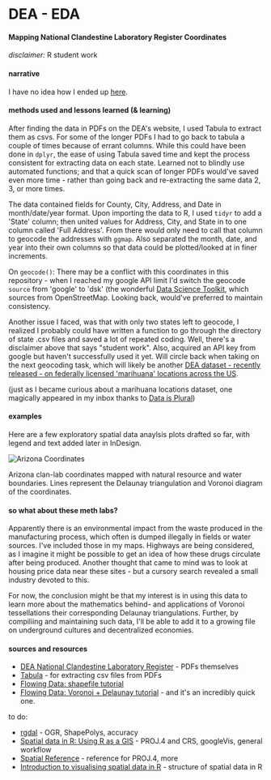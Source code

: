# DEA - EDA 
#### Mapping National Clandestine Laboratory Register Coordinates

_disclaimer:_ R student work

#### narrative

I have no idea how I ended up [here](http://www.dea.gov/clan-lab/clan-lab.shtml). 


#### methods used and lessons learned (& learning)

After finding the data in PDFs on the DEA's website, I used Tabula to extract them as csvs. For some of the longer PDFs I had to go back to tabula a couple of times because of errant columns.  While this could have been done in `dplyr`, the ease of using Tabula saved time and kept the process consistent for extracting data on each state. Learned not to blindly use automated functions; and that a quick scan of longer PDFs would've saved even more time - rather than going back and re-extracting the same data 2, 3, or more times. 

The data contained fields for County, City, Address, and Date in month/date/year format. Upon importing the data to R, I used `tidyr` to add a 'State' column; then united values for Address, City, and State in to one column called 'Full Address'. From there would only need to call that column to geocode the addresses with `ggmap`. Also separated the month, date, and year into their own columns so that data could be plotted/looked at in finer increments. 

On `geocode()`: There may be a conflict with this coordinates in this repository - when I reached my google API limit I'd switch the geocode `source` from 'google' to 'dsk' (the wonderful [Data Science Toolkit](http://www.datasciencetoolkit.org/about), which sources from OpenStreetMap. Looking back, would've preferred to maintain consistency.

Another issue I faced, was that with only two states left to geocode, I realized I probably could have written a function to go through the directory of state .csv files and saved a lot of repeated coding. Well, there's a disclaimer above that says "student work". Also, acquired an API key from google but haven't successfully used it yet. Will circle back when taking on the next geocoding task, which will likely be another [DEA dataset - recently released - on federally licensed 'marihuana' locations across the US](http://birrenbach.com/INSTITUTE/foia/dea/). 

(just as I became curious about a marihuana locations dataset, one magically appeared in my inbox thanks to [Data is Plural](https://tinyletter.com/data-is-plural))

#### examples 

Here are a few exploratory spatial data anaylsis plots drafted so far, with legend and text added later in InDesign. 

![Arizona Coordinates](http://pi.mozzarella.website/DEA-EDA/pages/AZ.jpg "Arizona Coordinates")

Arizona clan-lab coordinates mapped with natural resource and water boundaries. Lines represent the Delaunay triangulation and Voronoi diagram of the coordinates. 

#### so what about these meth labs? 

Apparently there is an environmental impact from the waste produced in the manufacturing process, which often is dumped illegally in fields or water sources. I've included those in my maps. Highways are being considered, as I imagine it might be possible to get an idea of how these drugs circulate after being produced. Another thought that came to mind was to look at housing price data near these sites - but a cursory search revealed a small industry devoted to this. 

For now, the conclusion might be that my interest is in using this data to learn more about the mathematics behind- and applications of Voronoi tessellations their corresponding Delaunay triangulations. Further, by compiliing and maintaining such data, I'll be able to add it to a growing file on underground cultures and decentralized economies. 

#### sources and resources

- [DEA National Clandestine Laboratory Register](http://www.dea.gov/clan-lab/clan-lab.shtml) - PDFs themselves
- [Tabula](http://tabula.technology/) - for extracting csv files from PDFs
- [Flowing Data: shapefile tutorial](http://flowingdata.com/2014/11/20/mapping-data-in-shapefile-format-with-r/)
- [Flowing Data: Voronoi + Delaunay tutorial](http://flowingdata.com/2016/04/12/voronoi-diagram-and-delaunay-triangulation-in-r/) - and it's an incredibly quick one. 

to do:

- [rgdal](https://cran.r-project.org/web/packages/rgdal/rgdal.pdf) - OGR, ShapePolys, accuracy
- [Spatial data in R: Using R as a GIS](https://pakillo.github.io/R-GIS-tutorial/) - PROJ.4 and CRS, googleVis, general workflow
- [Spatial Reference](http://www.spatialreference.org/) - reference for PROJ.4, more
- [Introduction to visualising spatial data in R](https://cran.r-project.org/doc/contrib/intro-spatial-rl.pdf) - structure of spatial data in R

